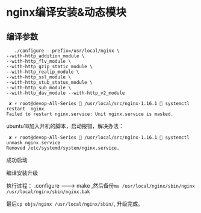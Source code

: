 # nginx编译安装&动态模块



## 编译参数

```text
   ./configure --prefix=/usr/local/nginx \
--with-http_addition_module \
--with-http_flv_module \
--with-http_gzip_static_module \
--with-http_realip_module \
--with-http_ssl_module \
--with-http_stub_status_module \
--with-http_sub_module \
--with-http_dav_module --with-http_v2_module 
```



```text
 ✘ ⚡ root@devop-All-Series  /usr/local/src/nginx-1.16.1  systemctl restart  nginx
Failed to restart nginx.service: Unit nginx.service is masked.
```

ubuntu18加入开机的脚本，启动报错，解决办法：

```text
 ✘ ⚡ root@devop-All-Series  /usr/local/src/nginx-1.16.1  systemctl unmask nginx.service
Removed /etc/systemd/system/nginx.service.
```

成功启动

编译安装升级

执行过程： .configure ---&gt; make    ,然后备份`mv /usr/local/nginx/sbin/nginx /usr/local/nginx/sbin/nginx.bak` 

最后`cp objs/nginx /usr/local/nginx/sbin/`, 升级完成。

